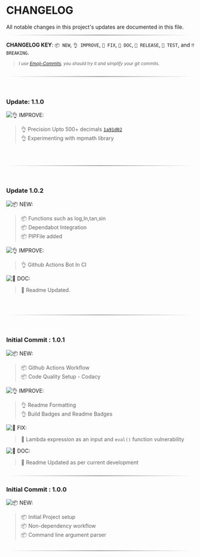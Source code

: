 # CHANGELOG

All notable changes in this project's updates are documented in this file.
<br>
[![hr](https://raw.githubusercontent.com/ahmadawais/stuff/master/images/git/hr.png)](/)

**CHANGELOG KEY**: `📦 NEW`, `👌 IMPROVE`, `🐛 FIX`, `📖 DOC`, `🚀 RELEASE`, `🤖 TEST`, and `‼️ BREAKING`.

<small>

> _I use [Emoji-Commits](https://marketplace.visualstudio.com/items?itemName=Aashish.emoji-in-git-commit), you should try it and simplify your git commits._

</small>

[![hr](https://raw.githubusercontent.com/ahmadawais/stuff/master/images/git/hr.png)](/)

<br>

### Update: 1.1.0

![👌 IMPROVE:](https://img.shields.io/badge/-IMPROVEMENT-gray.svg?colorB=39AA54)

> 👌 Precision Upto 500+ decimals [`1a91d02`](https://github.com/pawarashish564/Infinite-Series-Calculator/commit/1a91d02d24a92f884b70e76abc1cf032d4e7b56e) <br>
> 👌 Experimenting with mpmath library <br>

<br>

[![hr](https://raw.githubusercontent.com/ahmadawais/stuff/master/images/git/hr.png)](/)

<br>

### Update 1.0.2

![📦 NEW:](https://img.shields.io/badge/-NEW-gray.svg?colorB=3778FF)

> 📦 Functions such as log,ln,tan,sin <br>
> 📦 Dependabot Integration<br>
> 📦 PIPFile added <br>

![👌 IMPROVE:](https://img.shields.io/badge/-IMPROVEMENT-gray.svg?colorB=39AA54)

> 👌 Github Actions Bot In CI <br>

![📖 DOC:](https://img.shields.io/badge/-DOCS-gray.svg?colorB=978CD4)

> 📖 Readme Updated.
<br>

[![hr](https://raw.githubusercontent.com/ahmadawais/stuff/master/images/git/hr.png)](/)

<br>

### Initial Commit : 1.0.1

![📦 NEW:](https://img.shields.io/badge/-NEW-gray.svg?colorB=3778FF)

> 📦 Github Actions Workflow <br>
> 📦 Code Quality Setup - Codacy <br>

![👌 IMPROVE:](https://img.shields.io/badge/-IMPROVEMENT-gray.svg?colorB=39AA54)

> 👌 Readme Formatting <br>
> 👌 Build Badges and Readme Badges <br>

![🐛 FIX:](https://img.shields.io/badge/-FIX-gray.svg?colorB=ff6347)

> 🐛 Lambda expression as an input and `eval()` function vulnerability <br>

![📖 DOC:](https://img.shields.io/badge/-DOCS-gray.svg?colorB=978CD4)

> 📖 Readme Updated as per current development <br>
<!-- <br> -->
[![hr](https://raw.githubusercontent.com/ahmadawais/stuff/master/images/git/hr.png)](/)
<!-- <br> -->
### Initial Commit : 1.0.0

![📦 NEW:](https://img.shields.io/badge/-NEW-gray.svg?colorB=3778FF)

> 📦 Initial Project setup<br>
> 📦 Non-dependency workflow <br>
> 📦 Command line argument parser <br>

[![hr](https://raw.githubusercontent.com/ahmadawais/stuff/master/images/git/hr.png)](/)
